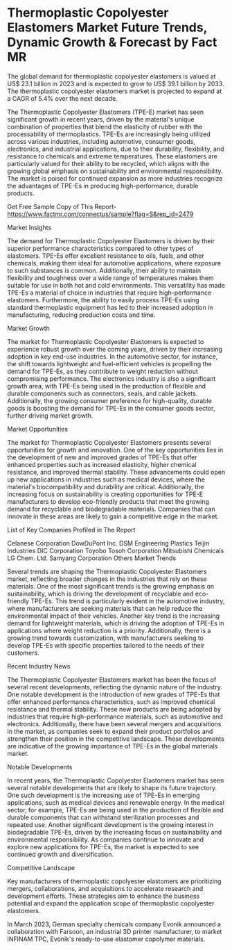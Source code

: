 # Thermoplastic Copolyester Elastomers Market Future Trends, Dynamic Growth & Forecast by Fact MR
The global demand for thermoplastic copolyester elastomers is valued at US$ 23.1 billion in 2023 and is expected to grow to US$ 39.1 billion by 2033. The thermoplastic copolyester elastomers market is projected to expand at a CAGR of 5.4% over the next decade.

The Thermoplastic Copolyester Elastomers (TPE-E) market has seen significant growth in recent years, driven by the material's unique combination of properties that blend the elasticity of rubber with the processability of thermoplastics. TPE-Es are increasingly being utilized across various industries, including automotive, consumer goods, electronics, and industrial applications, due to their durability, flexibility, and resistance to chemicals and extreme temperatures. These elastomers are particularly valued for their ability to be recycled, which aligns with the growing global emphasis on sustainability and environmental responsibility. The market is poised for continued expansion as more industries recognize the advantages of TPE-Es in producing high-performance, durable products.

Get Free Sample Copy of This Report-https://www.factmr.com/connectus/sample?flag=S&rep_id=2479

Market Insights

The demand for Thermoplastic Copolyester Elastomers is driven by their superior performance characteristics compared to other types of elastomers. TPE-Es offer excellent resistance to oils, fuels, and other chemicals, making them ideal for automotive applications, where exposure to such substances is common. Additionally, their ability to maintain flexibility and toughness over a wide range of temperatures makes them suitable for use in both hot and cold environments. This versatility has made TPE-Es a material of choice in industries that require high-performance elastomers. Furthermore, the ability to easily process TPE-Es using standard thermoplastic equipment has led to their increased adoption in manufacturing, reducing production costs and time.

Market Growth

The market for Thermoplastic Copolyester Elastomers is expected to experience robust growth over the coming years, driven by their increasing adoption in key end-use industries. In the automotive sector, for instance, the shift towards lightweight and fuel-efficient vehicles is propelling the demand for TPE-Es, as they contribute to weight reduction without compromising performance. The electronics industry is also a significant growth area, with TPE-Es being used in the production of flexible and durable components such as connectors, seals, and cable jackets. Additionally, the growing consumer preference for high-quality, durable goods is boosting the demand for TPE-Es in the consumer goods sector, further driving market growth.

Market Opportunities

The market for Thermoplastic Copolyester Elastomers presents several opportunities for growth and innovation. One of the key opportunities lies in the development of new and improved grades of TPE-Es that offer enhanced properties such as increased elasticity, higher chemical resistance, and improved thermal stability. These advancements could open up new applications in industries such as medical devices, where the material's biocompatibility and durability are critical. Additionally, the increasing focus on sustainability is creating opportunities for TPE-E manufacturers to develop eco-friendly products that meet the growing demand for recyclable and biodegradable materials. Companies that can innovate in these areas are likely to gain a competitive edge in the market.

List of Key Companies Profiled in The Report

Celanese Corporation
DowDuPont Inc.
DSM Engineering Plastics
Teijin Industries
DIC Corporation
Toyobo
Tosoh Corporation
Mitsubishi Chemicals
LG Chem. Ltd.
Samyang Corporation
Others
Market Trends

Several trends are shaping the Thermoplastic Copolyester Elastomers market, reflecting broader changes in the industries that rely on these materials. One of the most significant trends is the growing emphasis on sustainability, which is driving the development of recyclable and eco-friendly TPE-Es. This trend is particularly evident in the automotive industry, where manufacturers are seeking materials that can help reduce the environmental impact of their vehicles. Another key trend is the increasing demand for lightweight materials, which is driving the adoption of TPE-Es in applications where weight reduction is a priority. Additionally, there is a growing trend towards customization, with manufacturers seeking to develop TPE-Es with specific properties tailored to the needs of their customers.

Recent Industry News

The Thermoplastic Copolyester Elastomers market has been the focus of several recent developments, reflecting the dynamic nature of the industry. One notable development is the introduction of new grades of TPE-Es that offer enhanced performance characteristics, such as improved chemical resistance and thermal stability. These new products are being adopted by industries that require high-performance materials, such as automotive and electronics. Additionally, there have been several mergers and acquisitions in the market, as companies seek to expand their product portfolios and strengthen their position in the competitive landscape. These developments are indicative of the growing importance of TPE-Es in the global materials market.

Notable Developments

In recent years, the Thermoplastic Copolyester Elastomers market has seen several notable developments that are likely to shape its future trajectory. One such development is the increasing use of TPE-Es in emerging applications, such as medical devices and renewable energy. In the medical sector, for example, TPE-Es are being used in the production of flexible and durable components that can withstand sterilization processes and repeated use. Another significant development is the growing interest in biodegradable TPE-Es, driven by the increasing focus on sustainability and environmental responsibility. As companies continue to innovate and explore new applications for TPE-Es, the market is expected to see continued growth and diversification.

Competitive Landscape

Key manufacturers of thermoplastic copolyester elastomers are prioritizing mergers, collaborations, and acquisitions to accelerate research and development efforts. These strategies aim to enhance the business potential and expand the application scope of thermoplastic copolyester elastomers.

In March 2023, German specialty chemicals company Evonik announced a collaboration with Farsoon, an industrial 3D printer manufacturer, to market INFINAM TPC, Evonik's ready-to-use elastomer copolymer materials.
